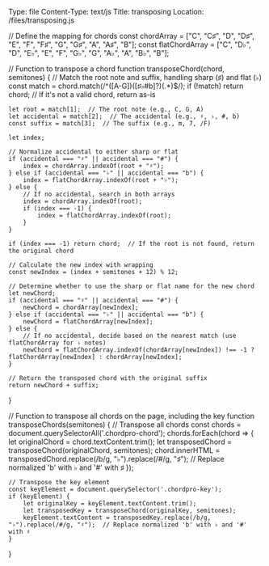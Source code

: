 Type: file
Content-Type: text/js
Title: transposing
Location: /files/transposing.js

// Define the mapping for chords
const chordArray = ["C", "C♯", "D", "D♯", "E", "F", "F♯", "G", "G♯", "A", "A♯", "B"];
const flatChordArray = ["C", "D♭", "D", "E♭", "E", "F", "G♭", "G", "A♭", "A", "B♭", "B"];

// Function to transpose a chord
function transposeChord(chord, semitones) {
    // Match the root note and suffix, handling sharp (♯) and flat (♭)
    const match = chord.match(/^([A-G])([♯♭#b]?)(.*)$/);
    if (!match) return chord;  // If it's not a valid chord, return as-is

    let root = match[1];  // The root note (e.g., C, G, A)
    let accidental = match[2];  // The accidental (e.g., ♯, ♭, #, b)
    const suffix = match[3];  // The suffix (e.g., m, 7, /F)

    let index;

    // Normalize accidental to either sharp or flat
    if (accidental === "♯" || accidental === "#") {
        index = chordArray.indexOf(root + "♯");
    } else if (accidental === "♭" || accidental === "b") {
        index = flatChordArray.indexOf(root + "♭");
    } else {
        // If no accidental, search in both arrays
        index = chordArray.indexOf(root);
        if (index === -1) {
            index = flatChordArray.indexOf(root);
        }
    }

    if (index === -1) return chord;  // If the root is not found, return the original chord

    // Calculate the new index with wrapping
    const newIndex = (index + semitones + 12) % 12;

    // Determine whether to use the sharp or flat name for the new chord
    let newChord;
    if (accidental === "♯" || accidental === "#") {
        newChord = chordArray[newIndex];
    } else if (accidental === "♭" || accidental === "b") {
        newChord = flatChordArray[newIndex];
    } else {
        // If no accidental, decide based on the nearest match (use flatChordArray for ♭ notes)
        newChord = flatChordArray.indexOf(chordArray[newIndex]) !== -1 ? flatChordArray[newIndex] : chordArray[newIndex];
    }

    // Return the transposed chord with the original suffix
    return newChord + suffix;
}

// Function to transpose all chords on the page, including the key
function transposeChords(semitones) {
    // Transpose all chords
    const chords = document.querySelectorAll('.chordpro-chord');
    chords.forEach(chord => {
        let originalChord = chord.textContent.trim();
        let transposedChord = transposeChord(originalChord, semitones);
        chord.innerHTML = transposedChord.replace(/b/g, "♭").replace(/#/g, "♯");  // Replace normalized 'b' with ♭ and '#' with ♯
    });

    // Transpose the key element
    const keyElement = document.querySelector('.chordpro-key');
    if (keyElement) {
        let originalKey = keyElement.textContent.trim();
        let transposedKey = transposeChord(originalKey, semitones);
        keyElement.textContent = transposedKey.replace(/b/g, "♭").replace(/#/g, "♯");  // Replace normalized 'b' with ♭ and '#' with ♯
    }
}
